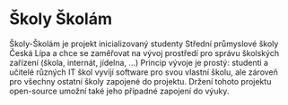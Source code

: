 # Školy Školám
Školy-Školám je projekt inicializovaný studenty Střední průmyslové školy Česká Lípa a chce se zaměřovat na vývoj prostředí pro správu školských zařízení (škola, internát, jídelna, ...)
Princip vývoje je prostý: studenti a učitelé různých IT škol vyvíjí software pro svou vlastní školu, ale zároveň pro všechny ostatní školy zapojené do projektu.
Držení tohoto projektu open-source umožní také jeho případné zapojení do výuky.
